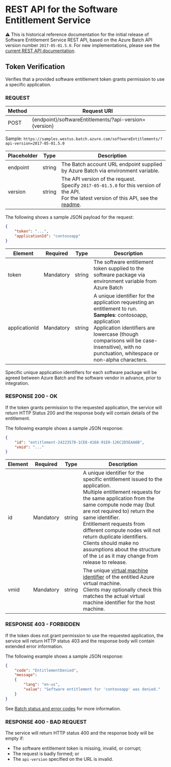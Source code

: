# REST API for the Software Entitlement Service

:warning: This is historical reference documentation for the initial release of Software Entitlement Service REST API, based on the Azure Batch API version number `2017-05-01.5.0`.
For new implementations, please see the [current REST API documentation](readme.md).

## Token Verification

Verifies that a provided software entitlement token grants permission to use a specific application.

### REQUEST

| Method | Request URI                                            |
| ------ | ------------------------------------------------------ |
| POST   | {endpoint}/softwareEntitlements/?api-version={version} |

Sample: `https://samples.westus.batch.azure.com/softwareEntitlements/?api-version=2017-05-01.5.0`

| Placeholder |  Type  |                                                                            Description                                                                             |
| ----------- | ------ | ------------------------------------------------------------------------------------------------------------------------------------------------------------------ |
| endpoint    | string | The Batch account URL endpoint supplied by Azure Batch via environment variable.                                                                                   |
| version     | string | The API version of the request. <br/> Specify `2017-05-01.5.0` for this version of the API. <br/> For the latest version of this API, see the [readme](readme.md). |

The following shows a sample JSON payload for the request:

``` json
{
    "token": "...",
    "applicationId": "contosoapp"
}
```

| Element       | Required  | Type   | Description                                                                                                                                                                                                                                                                                |
| ------------- | --------- | ------ | ------------------------------------------------------------------------------------------------------------------------------------------------------------------------------------------------------------------------------------------------------------------------------------------ |
| token         | Mandatory | string | The software entitlement token supplied to the software package via environment variable from Azure Batch                                                                                                                                                                                  |
| applicationId | Mandatory | string | A unique identifier for the application requesting an entitlement to run. <br/> **Samples**: contosoapp, application <br/> Application identifiers are lowercase (though comparisons will be case-insensitive), with no punctuation, whitespace or non-alpha characters. |

Specific unique application identifiers for each software package will be agreed between Azure Batch and the software vendor in advance, prior to integration.

### RESPONSE 200 - OK

If the token grants permission to the requested application, the service will return HTTP Status 200 and the response body will contain details of the entitlement.

The following example shows a sample JSON response:

``` json
{
    "id": "entitlement-24223578-1CE8-4168-91E0-126C2D5EAA0B",
    "vmid": "..."
}
```

| Element | Required  | Type   | Description                                                                                                                                                                                                                                                                                                                                                                                                                                  |
| ------- | --------- | ------ | -------------------------------------------------------------------------------------------------------------------------------------------------------------------------------------------------------------------------------------------------------------------------------------------------------------------------------------------------------------------------------------------------------------------------------------------- |
| id      | Mandatory | string | A unique identifier for the specific entitlement issued to the application. <br/> Multiple entitlement requests for the same application from the same compute node may (but are not required to) return the same identifier. <br/> Entitlement requests from different compute nodes will not return duplicate identifiers. <br/> Clients should make no assumptions about the structure of the `id` as it may change from release to release. |
| vmid    | Mandatory | string | The unique [virtual machine identifier](https://azure.microsoft.com/blog/accessing-and-using-azure-vm-unique-id/) of the entitled Azure virtual machine. <br/> Clients may optionally check this matches the actual virtual machine identifier for the host machine.                                                                                                                                                                          |

### RESPONSE 403 - FORBIDDEN

If the token does not grant permission to use the requested application, the service will return HTTP status 403 and the response body will contain extended error information.

The following example shows a sample JSON response:

``` json
{
    "code": "EntitlementDenied",
    "message":
    {
        "lang": "en-us",
        "value": "Software entitlement for 'contosoapp' was denied."
    }
}
```

See [Batch status and error codes](https://docs.microsoft.com/rest/api/batchservice/batch-status-and-error-codes) for more information.

### RESPONSE 400 - BAD REQUEST

The service will return HTTP status 400 and the response body will be empty if:

* The software entitlement token is missing, invalid, or corrupt;
* The request is badly formed; or
* The `api-version` specified on the URL is invalid.
